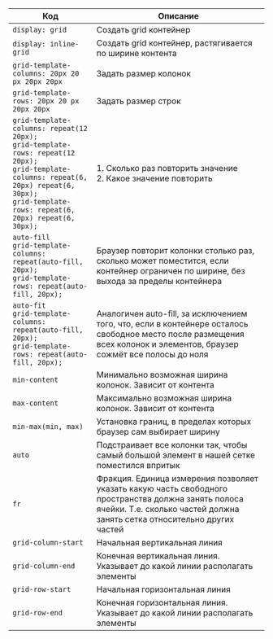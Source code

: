 | Код                                                                                                                                                                                                               | Описание                                                                                                                                                                         |
| ----------------------------------------------------------------------------------------------------------------------------------------------------------------------------------------------------------------- | -------------------------------------------------------------------------------------------------------------------------------------------------------------------------------- |
| `display: grid`                                                                                                                                                                                                   | Создать grid контейнер                                                                                                                                                           |
| `display: inline-grid`                                                                                                                                                                                            | Создать grid контейнер, растягивается по ширине контента                                                                                                                         |
| `grid-template-columns: 20px 20 px 20px 20px`                                                                                                                                                                     | Задать размер колонок                                                                                                                                                            |
| `grid-template-rows: 20px 20 px 20px 20px`                                                                                                                                                                        | Задать размер строк                                                                                                                                                              |
| `grid-template-columns: repeat(12 20px);` <br/> `grid-template-rows: repeat(12 20px);` <br/> `grid-template-columns: repeat(6, 20px) repeat(6, 30px);`<br/>`grid-template-rows: repeat(6, 20px) repeat(6, 30px);` | 1. Сколько раз повторить значение <br/>2. Какое значение повторить                                                                                                               |
| `auto-fill` <br/> `grid-template-columns: repeat(auto-fill, 20px);` <br/> `grid-template-rows: repeat(auto-fill, 20px);`                                                                                          | Браузер повторит колонки столько раз, сколько может поместится, если контейнер ограничен по ширине, без выхода за пределы контейнера                                             |
| `auto-fit` <br/> `grid-template-columns: repeat(auto-fill, 20px);` <br/> `grid-template-rows: repeat(auto-fill, 20px);`                                                                                           | Аналогичен auto-fill, за исключением того, что, если в контейнере осталось свободное место после размещения всех колонок и элементов, браузер сожмёт все полосы до ноля          |
| `min-content`                                                                                                                                                                                                     | Минимально возможная ширина колонок. Зависит от контента                                                                                                                         |
| `max-content`                                                                                                                                                                                                     | Максимально возможная ширина колонок. Зависит от контента                                                                                                                        |
| `min-max(min, max)`                                                                                                                                                                                               | Установка границ, в пределах которых браузер сам выбирает ширину                                                                                                                 |
| `auto`                                                                                                                                                                                                            | Подстраивает все колонки так, чтобы самый большой элемент в нашей сетке поместился впритык                                                                                       |
| `fr`                                                                                                                                                                                                              | Фракция. Единица измерения позволяет указать какую часть свободного пространства должна занять полоса ячейки. Т.е. сколько частей должна занять сетка относительно других частей |
| `grid-column-start`                                                                                                                                                                                               | Начальная вертикальная линия                                                                                                                                                     |
| `grid-column-end`                                                                                                                                                                                                 | Конечная вертикальная линия. Указывает до какой линии располагать элементы                                                                                                       |
| `grid-row-start`                                                                                                                                                                                                  | Начальная горизонтальная линия                                                                                                                                                   |
| `grid-row-end`                                                                                                                                                                                                    | Конечная горизонтальная линия. Указывает до какой линии располагать элементы                                                                                                     |
